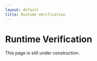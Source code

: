 ```yaml
---
layout: default
title: Runtime Verification
---
```


# Runtime Verification

This page is still under construction. 
